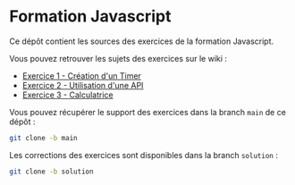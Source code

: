 # Formation Javascript

Ce dépôt contient les sources des exercices de la formation Javascript.

Vous pouvez retrouver les sujets des exercices sur le wiki :

- [Exercice 1 - Création d'un Timer](https://github.com/info-telecom-strasbourg/formation-js/wiki/Exercice-1)
- [Exercice 2 - Utilisation d'une API](https://github.com/info-telecom-strasbourg/formation-js/wiki/Exercice-2)
- [Exercice 3 - Calculatrice](https://github.com/info-telecom-strasbourg/formation-js/wiki/Exercice-3)

Vous pouvez récupérer le support des exercices dans la branch `main` de ce dépôt :

```bash
git clone -b main
```

Les corrections des exercices sont disponibles dans la branch `solution` :

```bash
git clone -b solution
```
